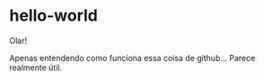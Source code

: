 # hello-world

Olar!

Apenas entendendo como funciona essa coisa de github... Parece realmente útil.

